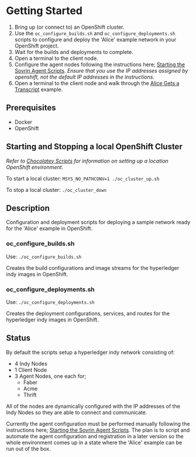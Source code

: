 # Getting Started

1. Bring up (or connect to) an OpenShift cluster.
2. Use the `oc_configure_builds.sh` and `oc_configure_deployments.sh` scripts to configure and deploy the 'Alice' example network in your OpenShift project.
3. Wait for the builds and deployments to complete.
4. Open a terminal to the client node.
5. Configure the agent nodes following the instructions here; [Starting the Sovrin Agent Scripts](https://github.com/evernym/sovrin-environments/blob/master/docker/StartSovrinAgents.md). *Ensure that you use the IP addresses assigned by openshift, not the default IP addresses in the instructions.*
6. Open a terminal to the client node and walk through the [Alice Gets a Transcript](https://github.com/hyperledger/indy-node/blob/master/getting-started.md#alice-gets-a-transcript) example.


## Prerequisites
* Docker
* OpenShift

## Starting and Stopping a local OpenShift Cluster

_Refer to [Chocolatey Scripts](https://github.com/WadeBarnes/dev-tools/tree/master/chocolatey) for information on setting up a location OpenShift environment._

To start a local cluster: `MSYS_NO_PATHCONV=1 ./oc_cluster_up.sh`

To stop a local cluster: `./oc_cluster_down`

## Description

Configuration and deployment scripts for deploying a sample network ready for the 'Alice' example in OpenShift.

### oc_configure_builds.sh

Use: `./oc_configure_builds.sh`

Creates the build configurations and image streams for the hyperledger indy images in OpenShift.

### oc_configure_deployments.sh

Use: `./oc_configure_deployments.sh`

Creates the deployment configurations, services, and routes for the hyperledger indy images in OpenShift.

## Status

By default the scripts setup a hyperledger indy network consisting of:
* 4 Indy Nodes
* 1 Client Node
* 3 Agent Nodes, one each for;
    * Faber
	* Acme
	* Thrift

All of the nodes are dynamically configured with the IP addresses of the Indy Nodes so they are able to connect and communicate.

Currently the agent configuration must be performed manually following the instructions here; [Starting the Sovrin Agent Scripts](https://github.com/evernym/sovrin-environments/blob/master/docker/StartSovrinAgents.md).  The plan is to script and automate the agent configuration and registration in a later version so the whole environment comes up in a state where the 'Alice' example can be run out of the box.
